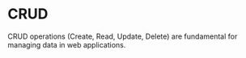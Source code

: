 # CRUD
CRUD operations (Create, Read, Update, Delete) are fundamental for managing data in web applications.
